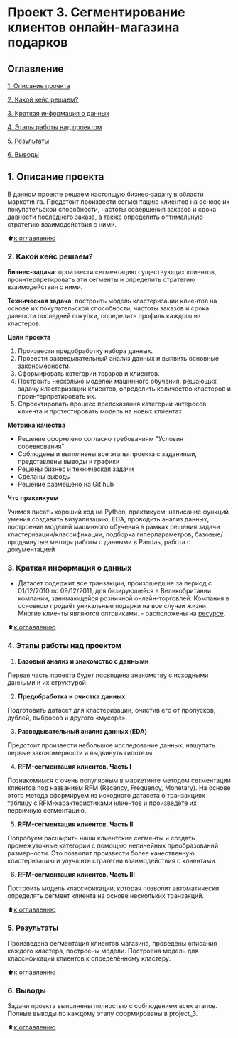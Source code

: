 # Проект 3. Сегментирование клиентов онлайн-магазина подарков

## Оглавление
[1. Описание проекта](https://github.com/dushaelena1319/data_science/blob/main/project_3/README.md#Описание-проекта)

[2. Какой кейс решаем?](https://github.com/dushaelena1319/data_science/blob/main/project_3/README.md#Какой-кейс-решаем)

[3. Краткая информация о данных](https://github.com/dushaelena1319/data_science/blob/main/project_3/README.md##Краткая-информация-о-данных)

[4. Этапы работы над проектом](https://github.com/dushaelena1319/data_science/blob/main/project_3/README.md#Этапы-работы-над-проектом)

[5. Результаты](https://github.com/dushaelena1319/data_science/blob/main/project_3/README.md#Результаты)

[6. Выводы](https://github.com/dushaelena1319/data_science/blob/main/project_3/README.md#Выводы)  


## 1. Описание проекта
В данном проекте решаем настоящую бизнес-задачу в области маркетинга. Предстоит произвести сегментацию клиентов на основе их покупательской способности, частоты совершения заказов и срока давности последнего заказа, а также определить оптимальную стратегию взаимодействия с ними.

:arrow_up:[к оглавлению](https://github.com/dushaelena1319/data_science/blob/main/project_3/README.md#Оглавление)

### 2. Какой кейс решаем?
**Бизнес-задача**: произвести сегментацию существующих клиентов, проинтерпретировать эти сегменты и определить стратегию взаимодействия с ними.

**Техническая задача**: построить модель кластеризации клиентов на основе их покупательской способности, частоты заказов и срока давности последней покупки, определить профиль каждого из кластеров.

**Цели проекта**
1. Произвести предобработку набора данных.
2. Провести разведывательный анализ данных и выявить основные закономерности.
3. Сформировать категории товаров и клиентов.
4. Построить несколько моделей машинного обучения, решающих задачу кластеризации клиентов, определить количество кластеров и проинтерпретировать их.
5. Спроектировать процесс предсказания категории интересов клиента и протестировать модель на новых клиентах.

**Метрика качества**
- Решение оформлено согласно требованиям "Условия соревнования"
- Соблюдены и выполнены все этапы проекта с заданиями, представлены выводы и графики
- Решены бизнес и техническая задачи
- Сделаны выводы 
- Решение размещено на Git hub

**Что практикуем**

Учимся писать хороший код на Python, практикуем: написание функций, умения создавать визуализацию, EDA, проводить анализ данных, построение моделей машинного обучения в рамках решения задачи кластеризации/классификации, подборка гиперпараметров, базовые/продвинутые методы работы  с данными в Pandas, работа с документацией



### 3. Краткая информация о данных
- Датасет содержит все транзакции, произошедшие за период с 01/12/2010 по 09/12/2011, для базирующейся в Великобритании компании, занимающейся розничной онлайн-торговлей. Компания в основном продаёт уникальные подарки на все случаи жизни. Многие клиенты являются оптовиками. - расположены на [ресурсе](https://drive.google.com/file/d/1Axlknf1Rd6T6UFRzWWZA_gBbfN2g9r3v/view).

:arrow_up:[к оглавлению](https://github.com/dushaelena1319/data_science/blob/main/project_3/README.md#Оглавление)

### 4. Этапы работы над проектом
1. **Базовый анализ и знакомство с данными**

Первая часть проекта будет посвящена знакомству с исходными данными и их структурой.

2. **Предобработка и очистка данных**

Подготовить датасет для кластеризации, очистив его от пропусков, дублей, выбросов и другого «мусора».

3. **Разведывательный анализ данных (EDA)**

Предстоит произвести небольшое исследование данных, нащупать первые закономерности и выдвинуть гипотезы.

4. **RFM-сегментация клиентов. Часть I**

Познакомимся с очень популярным в маркетинге методом сегментации клиентов под названием RFM (Recency, Frequency, Monetary). На основе этого метода сформируем из исходного датасета о транзакциях таблицу с RFM-характеристиками клиентов и произведёте их первичную сегментацию.

5. **RFM-сегментация клиентов. Часть II**

Попробуем расширить наши клиентские сегменты и создать промежуточные категории с помощью нелинейных преобразований размерности. Это позволит произвести более качественную кластеризацию и улучшить стратегии взаимодействия с клиентами.

6. **RFM-сегментация клиентов. Часть III**

Построить модель классификации, которая позволит автоматически определять сегмент клиента на основе нескольких транзакций.

:arrow_up:[к оглавлению](https://github.com/dushaelena1319/data_science/blob/main/project_3/README.md#Оглавление)
 

### 5. Результаты
Произведена сегментация клиентов магазина, проведены описания каждого кластера, построены модели. Построена модель для классификации клиентов к определённому кластеру.

:arrow_up:[к оглавлению](https://github.com/dushaelena1319/data_science/blob/main/project_3/README.md#Оглавление)

### 6. Выводы
Задачи проекта выполнены полностью с соблюдением всех этапов. Полные выводы по каждому этапу сформированы в project_3. 
 
:arrow_up:[к оглавлению](https://github.com/dushaelena1319/data_science/blob/main/project_3/README.md#Оглавление)

